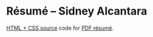 # Résumé – Sidney Alcantara

[HTML + CSS source](https://resume.sidney.me/) code for [PDF résumé](https://github.com/notseenee/cv/blob/main/Sidney%20Alcantara%20%Resume.pdf).
